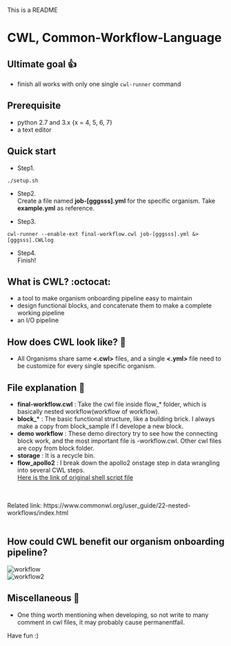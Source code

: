 
This is a README
# CWL, Common-Workflow-Language 
##  Ultimate goal :+1:
- finish all works with only one single ```cwl-runner``` command

## Prerequisite
- python 2.7 and 3.x {x = 4, 5, 6, 7}
- a text editor

## Quick start
- Step1. 
```
./setup.sh
```

- Step2.  
Create a file named **job-[gggsss].yml** for the specific organism. Take **example.yml** as reference.  

- Step3.  
```
cwl-runner --enable-ext final-workflow.cwl job-[gggsss].yml &> [gggsss].CWLlog
```

- Step4.  
Finish!

## What is CWL? :octocat:
- a tool to make organism onboarding pipeline easy to maintain
- design functional blocks, and concatenate them to make a complete working pipeline
- an I/O pipeline

## How does CWL look like? :metal:
- All Organisms share same **<.cwl>** files, and a single **<.yml>** file need to be customize for every single specific organism.

## File explanation :tada:
- **final-workflow.cwl** : Take the cwl file inside flow_* folder, which is basically nested workflow(workflow of workflow).
- **block_*** : The basic functional structure, like a building brick. I always make a copy from block_sample if I develope a new block. 
- **demo workflow** : These demo directory try to see how the connecting block work, and the most important file is -workflow.cwl. Other cwl files are copy from block folder.
- **storage** : It is a recycle bin.  
- **flow_apollo2** : I break down the apollo2 onstage step in data wrangling into several CWL steps.   
[Here is the link of original shell script file](https://gitlab.com/i5k_Workspace/apollo2_data_build_scripts/blob/master/build_apollo2_flatfiles.sh)
<br>
<br>
Related link: https://www.commonwl.org/user_guide/22-nested-workflows/index.html
<br>
<br>

## How could CWL benefit our organism onboarding pipeline?
![workflow](https://user-images.githubusercontent.com/32384566/52444131-864c1d00-2af5-11e9-8ed3-b2a046d4a50b.PNG)
<br>
![workflow2](https://user-images.githubusercontent.com/32384566/52444010-3bcaa080-2af5-11e9-9555-6b6a202a502a.PNG)

## Miscellaneous :rocket:
- One thing worth mentioning when developing, so not write to many comment in cwl files, it may probably cause permanentfail.

Have fun :)
